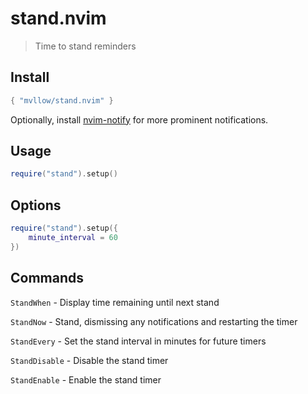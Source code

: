# stand.nvim

> Time to stand reminders

## Install

```lua
{ "mvllow/stand.nvim" }
```

Optionally, install [nvim-notify](https://github.com/rcarriga/nvim-notify) for more prominent notifications.

## Usage

```lua
require("stand").setup()
```

## Options

```lua
require("stand").setup({
	minute_interval = 60
})
```

## Commands

`StandWhen` - Display time remaining until next stand

`StandNow` - Stand, dismissing any notifications and restarting the timer

`StandEvery` - Set the stand interval in minutes for future timers

`StandDisable` - Disable the stand timer

`StandEnable` - Enable the stand timer
